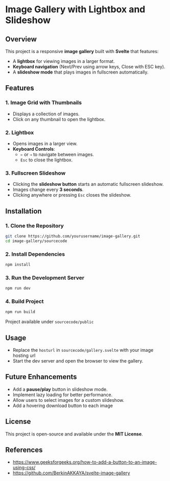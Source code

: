 # Image Gallery with Lightbox and Slideshow

## Overview
This project is a responsive **image gallery** built with **Svelte** that features:
- A **lightbox** for viewing images in a larger format.
- **Keyboard navigation** (Next/Prev using arrow keys, Close with ESC key).
- A **slideshow mode** that plays images in fullscreen automatically.
<!-- - A **hoverable download button** on thumbnails. -->

## Features
### 1. Image Grid with Thumbnails
- Displays a collection of images.
- Click on any thumbnail to open the lightbox.
<!-- - Each thumbnail has a **download button** that appears on hover. -->

### 2. Lightbox
- Opens images in a larger view.
- **Keyboard Controls**:
  - `←` or `→` to navigate between images.
  - `Esc` to close the lightbox.

### 3. Fullscreen Slideshow
- Clicking the **slideshow button** starts an automatic fullscreen slideshow.
- Images change every **3 seconds**.
- Clicking anywhere or pressing `Esc` closes the slideshow.

## Installation
### 1. Clone the Repository
```sh
git clone https://github.com/yourusername/image-gallery.git
cd image-gallery/sourcecode
```

### 2. Install Dependencies
```sh
npm install
```

### 3. Run the Development Server
```sh
npm run dev
```

### 4. Build Project
```sh
npm run build
```
Project available under `sourcecode/public`

## Usage
- Replace the `hosturl` in `sourcecode/gallery.svelte` with your image hosting url
- Start the dev server and open the browser to view the gallery.

## Future Enhancements
- Add a **pause/play** button in slideshow mode.
- Implement lazy loading for better performance.
- Allow users to select images for a custom slideshow.
- Add a hovering download button to each image

## License
This project is open-source and available under the **MIT License**.

## References
- https://www.geeksforgeeks.org/how-to-add-a-button-to-an-image-using-css/
- https://github.com/BerkinAKKAYA/svelte-image-gallery

